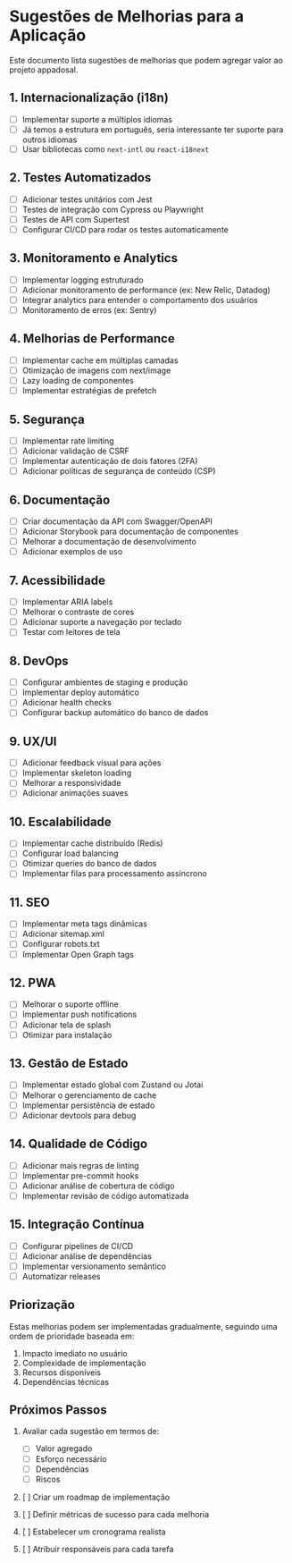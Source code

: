 # Sugestões de Melhorias para a Aplicação

Este documento lista sugestões de melhorias que podem agregar valor ao projeto appadosal.

## 1. Internacionalização (i18n)

- [ ] Implementar suporte a múltiplos idiomas
- [ ] Já temos a estrutura em português, seria interessante ter suporte para outros idiomas
- [ ] Usar bibliotecas como `next-intl` ou `react-i18next`

## 2. Testes Automatizados

- [ ] Adicionar testes unitários com Jest
- [ ] Testes de integração com Cypress ou Playwright
- [ ] Testes de API com Supertest
- [ ] Configurar CI/CD para rodar os testes automaticamente

## 3. Monitoramento e Analytics

- [ ] Implementar logging estruturado
- [ ] Adicionar monitoramento de performance (ex: New Relic, Datadog)
- [ ] Integrar analytics para entender o comportamento dos usuários
- [ ] Monitoramento de erros (ex: Sentry)

## 4. Melhorias de Performance

- [ ] Implementar cache em múltiplas camadas
- [ ] Otimização de imagens com next/image
- [ ] Lazy loading de componentes
- [ ] Implementar estratégias de prefetch

## 5. Segurança

- [ ] Implementar rate limiting
- [ ] Adicionar validação de CSRF
- [ ] Implementar autenticação de dois fatores (2FA)
- [ ] Adicionar políticas de segurança de conteúdo (CSP)

## 6. Documentação

- [ ] Criar documentação da API com Swagger/OpenAPI
- [ ] Adicionar Storybook para documentação de componentes
- [ ] Melhorar a documentação de desenvolvimento
- [ ] Adicionar exemplos de uso

## 7. Acessibilidade

- [ ] Implementar ARIA labels
- [ ] Melhorar o contraste de cores
- [ ] Adicionar suporte a navegação por teclado
- [ ] Testar com leitores de tela

## 8. DevOps

- [ ] Configurar ambientes de staging e produção
- [ ] Implementar deploy automático
- [ ] Adicionar health checks
- [ ] Configurar backup automático do banco de dados

## 9. UX/UI

- [ ] Adicionar feedback visual para ações
- [ ] Implementar skeleton loading
- [ ] Melhorar a responsividade
- [ ] Adicionar animações suaves

## 10. Escalabilidade

- [ ] Implementar cache distribuído (Redis)
- [ ] Configurar load balancing
- [ ] Otimizar queries do banco de dados
- [ ] Implementar filas para processamento assíncrono

## 11. SEO

- [ ] Implementar meta tags dinâmicas
- [ ] Adicionar sitemap.xml
- [ ] Configurar robots.txt
- [ ] Implementar Open Graph tags

## 12. PWA

- [ ] Melhorar o suporte offline
- [ ] Implementar push notifications
- [ ] Adicionar tela de splash
- [ ] Otimizar para instalação

## 13. Gestão de Estado

- [ ] Implementar estado global com Zustand ou Jotai
- [ ] Melhorar o gerenciamento de cache
- [ ] Implementar persistência de estado
- [ ] Adicionar devtools para debug

## 14. Qualidade de Código

- [ ] Adicionar mais regras de linting
- [ ] Implementar pre-commit hooks
- [ ] Adicionar análise de cobertura de código
- [ ] Implementar revisão de código automatizada

## 15. Integração Contínua

- [ ] Configurar pipelines de CI/CD
- [ ] Adicionar análise de dependências
- [ ] Implementar versionamento semântico
- [ ] Automatizar releases

## Priorização

Estas melhorias podem ser implementadas gradualmente, seguindo uma ordem de prioridade baseada em:

1. Impacto imediato no usuário
2. Complexidade de implementação
3. Recursos disponíveis
4. Dependências técnicas

## Próximos Passos

1. Avaliar cada sugestão em termos de:
   - [ ] Valor agregado
   - [ ] Esforço necessário
   - [ ] Dependências
   - [ ] Riscos

2. [ ] Criar um roadmap de implementação

3. [ ] Definir métricas de sucesso para cada melhoria

4. [ ] Estabelecer um cronograma realista

5. [ ] Atribuir responsáveis para cada tarefa
